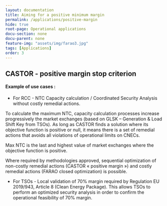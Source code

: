```yaml
---
layout: documentation
title: Aiming for a positive minimum margin
permalink: /applications/positive-margin
hide: true
root-page: Operational applications
docu-section: none
docu-parent: none
feature-img: "assets/img/farao3.jpg"
tags: [Applications]
order: 3
---
```


## CASTOR - positive margin stop criterion

#### Example of use cases :
 
- For RCC - NTC Capacity calculation / Coordinated Security Analysis without costly remedial actions.

To calculate the maximum NTC, capacity calculation processes increase progressively the market exchanges (based on 
GLSK – Generation & Load Shift Key from TSOs). As long as CASTOR finds a solution where its objective function is 
positive or null, it means there is a set of remedial actions that avoids all violations of operational limits on CNECs.

Max NTC is the last and highest value of market exchanges where the objective function is positive.

Where required by methodologies approved, sequential optimization of non-costly remedial actions (CASTOR 
« positive margin ») and costly remedial actions (FARAO closed optimization) is possible. 

- For TSOs - Local validation of 70% margin required by Regulation EU 2019/943, Article 8 (Clean Energy Package). 
This allows TSOs to perform an optimized security analysis in order to confirm the operational feasibility of 70% margin.